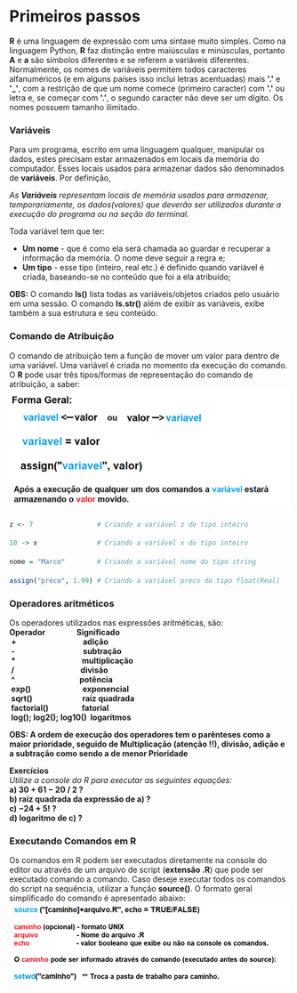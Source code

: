 # Primeiros passos
**R** é uma linguagem de expressão com uma sintaxe muito simples. Como na linguagem Python, **R** faz distinção entre maiúsculas e minúsculas, portanto **A** e **a** são símbolos diferentes e se referem a variáveis diferentes.
Normalmente, os nomes de variáveis permitem todos caracteres alfanuméricos (e em alguns países isso inclui letras acentuadas) mais **'.'** e **'_'**, com a restrição de que um nome comece (primeiro caracter) com **'.'** ou letra e, se começar com **'.'**, o segundo caracter não deve ser um dígito. Os nomes possuem tamanho ilimitado.

### <b>Variáveis</b>

Para um programa, escrito em uma linguagem qualquer, manipular os dados, estes precisam estar armazenados em locais da memória do computador. Esses locais usados para armazenar dados são denominados de **variáveis**. Por definição,

*As **Variáveis** representam locais de memória usados para armazenar, temporariamente, os dados(valores) que deverão ser utilizados durante a execução do programa ou na seção do terminal.*

Toda variável tem que ter:

+ <b>Um nome</b> - que é como ela será chamada ao guardar e recuperar a informação da memória. O nome deve seguir a regra e;
+ <b>Um tipo</b> - esse tipo (inteiro, real etc.) é definido quando variável é criada, baseando-se no conteúdo que foi a ela atribuído; 

**OBS:** O comando **ls()** lista todas as variáveis/objetos criados pelo usuário em uma sessão. O comando **ls.str()** além de exibir as variáveis, exibe também a sua estrutura e seu conteúdo.

### <b>Comando de Atribuição</b>

O comando de atribuição tem a função de mover um valor para dentro de uma variável. Uma variável é criada no momento da execução do comando. O **R** pode usar três tipos/formas de representação do comando de atribuição, a saber:<br>
![atribuicao](/markdowns/imagens/atribuicao.png)

``` R
z <- 7                # Criando a variável z do tipo inteiro

10 -> x               # Criando a variável x do tipo inteiro

nome = "Marco"        # Criando a variável nome do tipo string

assign("preco", 1.99) # Criando a variável preco do tipo float(Real)
```
### <b>Operadores aritméticos</b>
Os operadores utilizados nas expressões aritméticas, são:<br>
<b>Operador&nbsp;&nbsp;&nbsp;&nbsp;&nbsp;&nbsp;&nbsp;&nbsp;&nbsp;&nbsp;&nbsp;&nbsp;&nbsp;&nbsp;&nbsp;&nbsp;&nbsp;Significado<br>
&nbsp;+&nbsp;&nbsp;&nbsp;&nbsp;&nbsp;&nbsp;&nbsp;&nbsp;&nbsp;&nbsp;&nbsp;&nbsp;&nbsp;&nbsp;&nbsp;&nbsp;&nbsp;&nbsp;&nbsp;&nbsp;&nbsp;&nbsp;&nbsp;&nbsp;&nbsp;&nbsp;&nbsp;&nbsp;&nbsp;&nbsp;&nbsp;&nbsp;&nbsp;&nbsp;&nbsp;&nbsp;adição<br>
&nbsp;-&nbsp;&nbsp;&nbsp;&nbsp;&nbsp;&nbsp;&nbsp;&nbsp;&nbsp;&nbsp;&nbsp;&nbsp;&nbsp;&nbsp;&nbsp;&nbsp;&nbsp;&nbsp;&nbsp;&nbsp;&nbsp;&nbsp;&nbsp;&nbsp;&nbsp;&nbsp;&nbsp;&nbsp;&nbsp;&nbsp;&nbsp;&nbsp;&nbsp;&nbsp;&nbsp;&nbsp;&nbsp;subtração<br>
&nbsp;*&nbsp;&nbsp;&nbsp;&nbsp;&nbsp;&nbsp;&nbsp;&nbsp;&nbsp;&nbsp;&nbsp;&nbsp;&nbsp;&nbsp;&nbsp;&nbsp;&nbsp;&nbsp;&nbsp;&nbsp;&nbsp;&nbsp;&nbsp;&nbsp;&nbsp;&nbsp;&nbsp;&nbsp;&nbsp;&nbsp;&nbsp;&nbsp;&nbsp;&nbsp;&nbsp;&nbsp;multiplicação<br>
&nbsp;/&nbsp;&nbsp;&nbsp;&nbsp;&nbsp;&nbsp;&nbsp;&nbsp;&nbsp;&nbsp;&nbsp;&nbsp;&nbsp;&nbsp;&nbsp;&nbsp;&nbsp;&nbsp;&nbsp;&nbsp;&nbsp;&nbsp;&nbsp;&nbsp;&nbsp;&nbsp;&nbsp;&nbsp;&nbsp;&nbsp;&nbsp;&nbsp;&nbsp;&nbsp;&nbsp;&nbsp;divisão<br>
&nbsp;^&nbsp;&nbsp;&nbsp;&nbsp;&nbsp;&nbsp;&nbsp;&nbsp;&nbsp;&nbsp;&nbsp;&nbsp;&nbsp;&nbsp;&nbsp;&nbsp;&nbsp;&nbsp;&nbsp;&nbsp;&nbsp;&nbsp;&nbsp;&nbsp;&nbsp;&nbsp;&nbsp;&nbsp;&nbsp;&nbsp;&nbsp;&nbsp;&nbsp;&nbsp;&nbsp;potência<br>
&nbsp;exp()&nbsp;&nbsp;&nbsp;&nbsp;&nbsp;&nbsp;&nbsp;&nbsp;&nbsp;&nbsp;&nbsp;&nbsp;&nbsp;&nbsp;&nbsp;&nbsp;&nbsp;&nbsp;&nbsp;&nbsp;&nbsp;&nbsp;&nbsp;&nbsp;&nbsp;&nbsp;&nbsp;&nbsp;exponencial<br>
&nbsp;sqrt()&nbsp;&nbsp;&nbsp;&nbsp;&nbsp;&nbsp;&nbsp;&nbsp;&nbsp;&nbsp;&nbsp;&nbsp;&nbsp;&nbsp;&nbsp;&nbsp;&nbsp;&nbsp;&nbsp;&nbsp;&nbsp;&nbsp;&nbsp;&nbsp;&nbsp;&nbsp;&nbsp;raíz quadrada<br>
&nbsp;factorial()&nbsp;&nbsp;&nbsp;&nbsp;&nbsp;&nbsp;&nbsp;&nbsp;&nbsp;&nbsp;&nbsp;&nbsp;&nbsp;&nbsp;&nbsp;&nbsp;&nbsp;&nbsp;fatorial<br>
&nbsp;log(); log2(); log10()&nbsp;&nbsp;logaritmos<br>
</b>

**OBS: A ordem de execução dos operadores tem o parênteses como a maior prioridade, seguido de Multiplicação (atenção !!), divisão, adição e a subtração como sendo a de menor Prioridade**<br>

<b>Exercícios</b><br>
*Utilize a console do R para executar as seguintes equações:*<br>
<b>a) 30 + 61 − 20 / 2 ?<br>
b) raiz quadrada da expressão de a) ?<br>
c) −24 + 5! ?<br>
d) logaritmo de c) ?<br>
</b>
### <b>Executando Comandos em R</b>

Os comandos em R podem ser executados diretamente na console do editor ou através de um arquivo de script (**extensão .R**) que pode ser executado comando a comando. Caso deseje executar todos os comandos do script na sequência, utilizar a função **source()**. O formato geral simplificado do comando é apresentado abaixo:</br>
![excecao](/markdowns/imagens/source.png)

